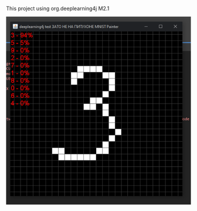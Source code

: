 This project using org.deeplearning4j M2.1

![alt text](https://github.com/steelswing/mnist-predict-painter-java/blob/main/Screenshot_5.png)
